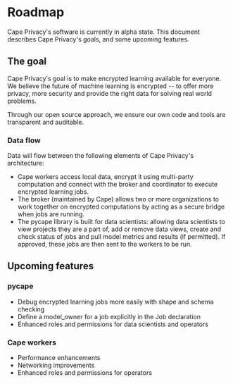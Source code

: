 # Roadmap

Cape Privacy's software is currently in alpha state. This document describes Cape Privacy's goals, and some upcoming features.

## The goal

Cape Privacy's goal is to make encrypted learning available for everyone. We believe the future of machine learning is encrypted -- to offer more privacy, more security and provide the right data for solving real world problems.

Through our open source approach, we ensure our own code and tools are transparent and auditable.

### Data flow

Data will flow between the following elements of Cape Privacy's architecture:

* Cape workers access local data, encrypt it using multi-party computation and connect with the broker and coordinator to execute encrypted learning jobs.
* The broker (maintained by Cape) allows two or more organizations to work together on encrypted computations by acting as a secure bridge when jobs are running.
* The pycape library is built for data scientists: allowing data scientists to view projects they are a part of, add or remove data views, create and check status of jobs and pull model metrics and results (if permitted). If approved, these jobs are then sent to the workers to be run.

## Upcoming features

### pycape

* Debug encrypted learning jobs more easily with shape and schema checking 
* Define a model_owner for a job explicitly in the Job declaration
* Enhanced roles and permissions for data scientists and operators

### Cape workers

* Performance enhancements
* Networking improvements
* Enhanced roles and permissions for operators
